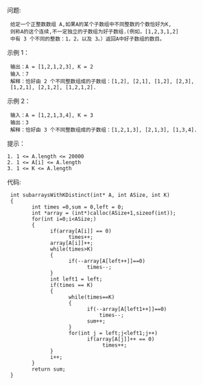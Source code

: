问题:
    

     给定一个正整数数组 A,如果A的某个子数组中不同整数的个数恰好为K,
     则称A的这个连续,不一定独立的子数组为好子数组.(例如，[1,2,3,1,2]
     中有 3 个不同的整数：1，2，以及 3。）返回A中好子数组的数目。


示例 1：
      

     输出：A = [1,2,1,2,3], K = 2
     输入：7
     解释：恰好由 2 个不同整数组成的子数组：[1,2], [2,1], [1,2], [2,3], 
     [1,2,1], [2,1,2], [1,2,1,2].


示例 2：


     输入：A = [1,2,1,3,4], K = 3
     输出：3
     解释：恰好由 3 个不同整数组成的子数组：[1,2,1,3], [2,1,3], [1,3,4].


提示：
    

    1. 1 <= A.length <= 20000
    2. 1 <= A[i] <= A.length
    3. 1 <= K <= A.length


代码:


     int subarraysWithKDistinct(int* A, int ASize, int K)
     {
            int times =0,sum = 0,left = 0;
            int *array = (int*)calloc(ASize+1,sizeof(int));
            for(int i=0;i<ASize;)
            {
                  if(array[A[i]] == 0)
                        times++;
                  array[A[i]]++;
                  while(times>K)
                  {
                        if(--array[A[left++]]==0)
                              times--;
                  }
                  int left1 = left;
                  if(times == K)
                  {
                        while(times==K)
                        {
                              if(--array[A[left1++]]==0)
                                  times--;
                              sum++;
                        }
                        for(int j = left;j<left1;j++)
                              if(array[A[j]]++ == 0)
                                   times++;
                  }
                  i++;
            }
            return sum;
     }
